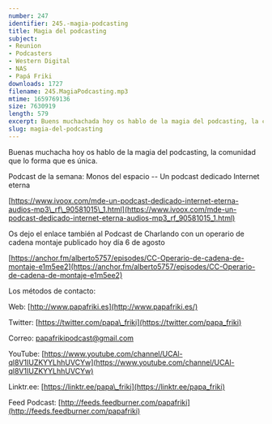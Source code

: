 ```yaml
---
number: 247
identifier: 245.-magia-podcasting
title: Magia del podcasting
subject:
- Reunion
- Podcasters
- Western Digital
- NAS
- Papá Friki
downloads: 1727
filename: 245.MagiaPodcasting.mp3
mtime: 1659769136
size: 7630919
length: 579
excerpt: Buens muchachada hoy os hablo de la magia del podcasting, la comunidad que lo forma que es única.
slug: magia-del-podcasting
---
```

Buenas muchacha hoy os hablo de la magia del podcasting, la comunidad que lo forma que es única.

Podcast de la semana: Monos del espacio -- Un podcast dedicado Internet eterna

[https://www.ivoox.com/mde-un-podcast-dedicado-internet-eterna-audios-mp3\_rf\_90581015\_1.html](https://www.ivoox.com/mde-un-podcast-dedicado-internet-eterna-audios-mp3_rf_90581015_1.html)

Os dejo el enlace también al Podcast de Charlando con un operario de cadena montaje publicado hoy día 6 de agosto

[https://anchor.fm/alberto5757/episodes/CC-Operario-de-cadena-de-montaje-e1m5ee2](https://anchor.fm/alberto5757/episodes/CC-Operario-de-cadena-de-montaje-e1m5ee2)

Los métodos de contacto:

Web: [http://www.papafriki.es](http://www.papafriki.es/)

Twitter: [https://twitter.com/papa\_friki](https://twitter.com/papa_friki)

Correo: [papafrikipodcast@gmail.com](https://archive.org/details/papafrikipodast@gmail.com)

YouTube: [https://www.youtube.com/channel/UCAl-ql8V1IUZKYYLhhUVCYw](https://www.youtube.com/channel/UCAl-ql8V1IUZKYYLhhUVCYw)

Linktr.ee: [https://linktr.ee/papa\_friki](https://linktr.ee/papa_friki)

Feed Podcast: [http://feeds.feedburner.com/papafriki](http://feeds.feedburner.com/papafriki)